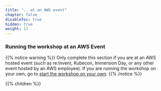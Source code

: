 ```yaml
---
title: "...at an AWS event"
chapter: false
disableToc: true
hidden: true
weight: 12
---
```


### Running the workshop at an AWS Event

{{% notice warning %}}
Only complete this section if you are at an AWS hosted event (such as re:Invent,
Kubecon, Immersion Day, or any other event hosted by an AWS employee). If you 
are running the workshop on your own, go to [start the workshop on your own](../self_paced/).
{{% /notice %}}

{{% children %}}
